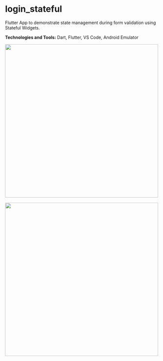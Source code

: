 # login_stateful

Flutter App to demonstrate state management during form validation using Stateful Widgets.

<b>Technologies and Tools:</b> Dart, Flutter, VS Code, Android Emulator

<img src="https://github.com/apatil88/FlutterDartProjects/blob/master/login_stateful/Screenshot_1531161742.png" height="500px" /> &nbsp;
<img src="https://github.com/apatil88/FlutterDartProjects/blob/master/login_stateful/Screenshot_1531161756.png" height="500px" />


